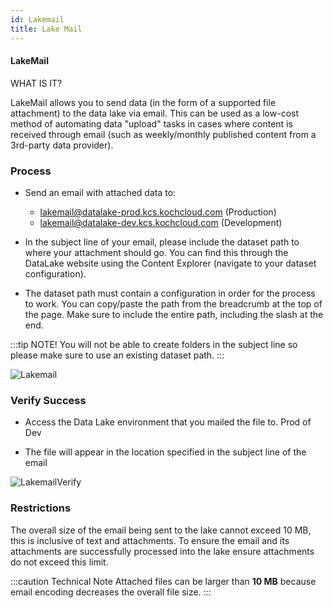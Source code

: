 ```yaml
---
id: Lakemail
title: Lake Mail 
---
```


#### LakeMail

WHAT IS IT?

LakeMail allows you to send data (in the form of a supported file attachment) to the data lake via email.  This can be used as a low-cost method of automating data "upload" tasks in cases where content is received through email (such as weekly/monthly published content from a 3rd-party data provider).


### Process 

-  Send an email with attached data to:
    - lakemail@datalake-prod.kcs.kochcloud.com (Production)
    - lakemail@datalake-dev.kcs.kochcloud.com (Development)

-  In the subject line of your email, please include the dataset path to where your attachment should go. You can find this through the DataLake website using the Content Explorer (navigate to your dataset configuration).

-  The dataset path must contain a configuration in order for the process to work.  You
can copy/paste the path from the breadcrumb at the top of the page.  Make sure to
include the entire path, including the slash at the end.


:::tip NOTE!
You will not be able to create folders in the subject line so please make sure to use an
existing dataset path.
:::


![Lakemail](/img/features/lakemail.png)

### Verify Success

- Access the Data Lake environment that you mailed the file to. Prod of Dev  

- The file will appear in the location specified in the subject line of the email

![LakemailVerify](/img/features/lakemailverify.png)


### Restrictions 

The overall size of the email being sent to the lake cannot exceed 10 MB, this is inclusive of text and attachments. To ensure the email and its attachments are successfully processed into the lake ensure attachments do not exceed this limit.


:::caution Technical Note 
Attached files can be larger than **10 MB** because email encoding decreases
the overall file size.
:::